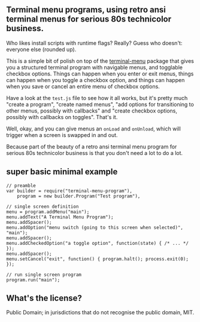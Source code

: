Terminal menu programs, using retro ansi terminal menus for serious 80s technicolor business.
---

Who likes install scripts with runtime flags? Really? Guess who doesn't: everyone else (rounded up).

This is a simple bit of polish on top of the [terminal-menu](https://www.npmjs.org/package/terminal-menu) package that gives you a structured terminal program with navigable menus, and togglable checkbox options. Things can happen when you enter or exit menus, things can happen when you toggle a checkbox option, and things can happen when you save or cancel an entire menu of checkbox options.

Have a look at the `test.js` file to see how it all works, but it's pretty much "create a program", "create named menus", "add options for transitioning to other menus, possibly with callbacks" and "create checkbox options, possibly with callbacks on toggles". That's it.

Well, okay, and you can give menus an `onLoad` and `onUnload`, which will trigger when a screen is swapped in and out.

Because part of the beauty of a retro ansi terminal menu program for serious 80s technicolor business is that you don't need a lot to do a lot.

super basic minimal example
---

```
// preamble
var builder = require("terminal-menu-program"),
    program = new builder.Program("Test program"),

// single screen definition
menu = program.addMenu("main");
menu.addText("A Terminal Menu Program");
menu.addSpacer();
menu.addOption("menu switch (going to this screen when selected)", "main");
menu.addSpacer();
menu.addCheckedOption("a toggle option", function(state) { /* ... */ });
menu.addSpacer();
menu.setCancel("exit", function() { program.halt(); process.exit(0); });

// run single screen program
program.run("main");
```

What's the license?
---

Public Domain; in jurisdictions that do not recognise the public domain, MIT.
